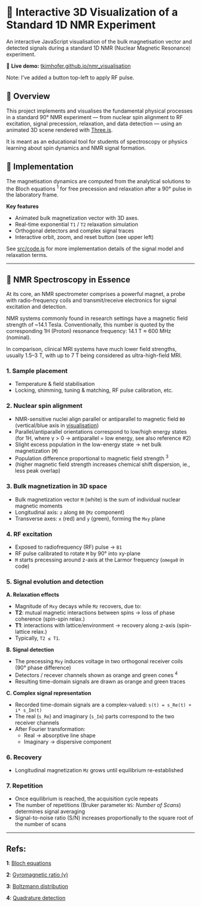 # 🧲 Interactive 3D Visualization of a Standard 1D NMR Experiment

An interactive JavaScript visualisation of the bulk magnetisation vector and detected signals during a standard 1D NMR (Nuclear Magnetic Resonance) experiment. 

🔗 **Live demo:** [tkimhofer.github.io/nmr_visualisation](https://tkimhofer.github.io/nmr_visualisation/)

Note: I've added a button top-left to apply RF pulse.

## 🎯 Overview
This project implements and visualises the fundamental physical processes in a standard 90° NMR experiment — from nuclear spin alignment to RF excitation, signal precession, relaxation, and data detection — using an animated 3D scene rendered with [Three.js](https://threejs.org/).

It is meant as an educational tool for students of spectroscopy or physics learning about spin dynamics and NMR signal formation.


## 🧩 Implementation

The magnetisation dynamics are computed from the analytical solutions to the Bloch equations  <sup id="bloch">1</sup> for free precession and relaxation after a 90° pulse in the laboratory frame.

**Key features**
- Animated bulk magnetization vector with 3D axes.
- Real-time exponential `T1` / `T2` relaxation simulation
- Orthogonal detectors and complex signal traces
- Interactive orbit, zoom, and reset button (see upper left)


See [src/code.js](https://github.com/tkimhofer/nmr_visualisation/blob/master/src/code.js) for more implementation details of the signal model and relaxation terms.

---

## 🧠 NMR Spectroscopy in Essence
At its core, an NMR spectrometer comprises a powerful magnet, a probe with radio-frequency coils and transmit/receive electronics for signal excitation and detection.

NMR systems commonly found in research settings have a magnetic field strength of ~14.1 Tesla. Conventionally, this number is quoted by the corresponding 1H (Proton) resonance frequency: 14.1 T ≈ 600 MHz (nominal). 

In comparison, clinical MRI systems have much lower field strengths, usually 1.5–3 T, with up to 7 T being considered as ultra-high-field MRI.
 

### 1. Sample placement
- Temperature & field stabilisation
- Locking, shimming, tuning & matching, RF pulse calibration, etc.

### 2. Nuclear spin alignment
 - NMR-sensitive nuclei align parallel or antiparallel to magnetic field `B0` (vertical/blue axis in [visualisation](https://tkimhofer.github.io/nmr_visualisation/))
 - Parallel/antiparallel orientations correspond to low/high energy states (for 1H, where γ > 0  → antiparallel = low energy, see also reference #2)
 - Slight excess population in the low-energy state → net bulk magnetization (`M`)
 - Population difference proportional to magnetic field strength <sup id="boltz">3</sup>
 - (higher magnetic field strength increases chemical shift dispersion, ie., less peak overlap)

### 3. Bulk magnetization in 3D space
- Bulk magnetization vector `M` (white) is the sum of individual nuclear magnetic moments  
- Longitudinal axis: `z` along `B0` (`Mz` component)
- Transverse axes: `x` (red) and `y` (green), forming the `Mxy` plane

### 4. RF excitation
- Exposed to radiofrequency (RF) pulse -> `B1`
- RF pulse calibrated to rotate `M` by 90° into xy-plane
- `M` starts precessing around z-axis at the Larmor frequency (`omega0` in code)

### 5. Signal evolution and detection

**A. Relaxation effects**
- Magnitude of `Mxy` decays while `Mz` recovers, due to: 
- **T2**: mutual magnetic interactions between spins → loss of phase coherence (spin-spin relax.)
- **T1**: interactions with lattice/environment → recovery along z-axis (spin-lattice relax.)
- Typically, `T2 ≤ T1`.

**B. Signal detection**
- The precessing `Mxy` induces voltage in two orthogonal receiver coils (90° phase difference)
- Detectors / recever channels shown as orange and green cones <sup id="quad">4</sup>
- Resulting time-domain signals are drawn as orange and green traces

**C. Complex signal representation**
- Recorded time-domain signals are a complex-valued: `s(t) = s_Re(t) + i* s_Im(t)`
- The real (`s_Re`) and imaginary (`s_Im`) parts correspond to the two receiver channels
- After Fourier transformation:
  - Real → absorptive line shape
  - Imaginary → dispersive component
 
### 6. Recovery
- Longitudinal magnetization `Mz` grows until equilibrium re-established

### 7. Repetition
- Once equilibrium is reached, the acquisition cycle repeats 
- The number of repetitions (Bruker parameter `NS`: *Number of Scans*) determines signal averaging
- Signal-to-noise ratio (S/N) increases proportionally to the square root of the number of scans

---


## Refs:
<b id="bloch">1</b>: [Bloch equations](https://chem.libretexts.org/Bookshelves/Physical_and_Theoretical_Chemistry_Textbook_Maps/Supplemental_Modules_(Physical_and_Theoretical_Chemistry)/Spectroscopy/Magnetic_Resonance_Spectroscopies/Nuclear_Magnetic_Resonance/NMR_-_Theory/Bloch_Equations)

<b id="gyro">2</b>: [Gyromagnetic ratio (γ)](https://www.kherb.io/docs/nmr_table.html)

<b id="quad">3</b>: [Boltzmann distribution](https://magnetic-resonance.org/ch/02-03.html)

<b id="quad">4</b>: [Quadrature detection](https://en.wikipedia.org/wiki/In-phase_and_quadrature_components)
